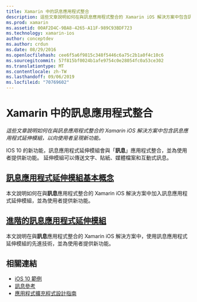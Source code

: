 ```yaml
---
title: Xamarin 中的訊息應用程式整合
description: 這些文章說明如何在與訊息應用程式整合的 Xamarin iOS 解決方案中包含訊息應用程式延伸模組，以向使用者呈現新功能。
ms.prod: xamarin
ms.assetid: 00AF2D4C-9BA8-4265-A11F-989C93BDF723
ms.technology: xamarin-ios
author: conceptdev
ms.author: crdun
ms.date: 08/29/2016
ms.openlocfilehash: cee6f5a6f9815c348f5446c6a75c2b1a0f4c10c6
ms.sourcegitcommit: 57f815bf0024b1afe9754c0e28054fc0a53ce302
ms.translationtype: MT
ms.contentlocale: zh-TW
ms.lasthandoff: 09/06/2019
ms.locfileid: "70769602"
---
```

# <a name="message-app-integration-in-xamarinios"></a>Xamarin 中的訊息應用程式整合

_這些文章說明如何在與訊息應用程式整合的 Xamarin iOS 解決方案中包含訊息應用程式延伸模組，以向使用者呈現新功能。_

IOS 10 的新功能，訊息應用程式延伸模組會與「**訊息**」應用程式整合，並為使用者提供新功能。 延伸模組可以傳送文字、貼紙、媒體檔案和互動式訊息。

## <a name="message-app-extension-basicsiosplatformmessage-app-integrationintro-to-message-app-extensionsmd"></a>[訊息應用程式延伸模組基本概念](~/ios/platform/message-app-integration/intro-to-message-app-extensions.md)

本文說明如何在與**訊息**應用程式整合的 Xamarin iOS 解決方案中加入訊息應用程式延伸模組，並為使用者提供新功能。

## <a name="advanced-message-app-extensionsiosplatformmessage-app-integrationintro-to-message-app-extensionsmd"></a>[進階的訊息應用程式延伸模組](~/ios/platform/message-app-integration/intro-to-message-app-extensions.md)

本文說明在與**訊息**應用程式整合的 Xamarin iOS 解決方案中，使用訊息應用程式延伸模組的先進技術，並為使用者提供新功能。

## <a name="related-links"></a>相關連結

- [iOS 10 範例](https://docs.microsoft.com/samples/browse/?products=xamarin&term=Xamarin.iOS+iOS10)
- [訊息參考](https://developer.apple.com/reference/messages)
- [應用程式擴充程式設計指南](https://developer.apple.com/library/prerelease/content/documentation/General/Conceptual/ExtensibilityPG/index.html#//apple_ref/doc/uid/TP40014214)
